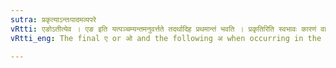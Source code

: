 ```yaml
---
sutra: प्रकृत्याऽन्तःपादमव्यपरे
vRtti: एङोऽतीत्येव । एङ इति यत्पञ्चम्यन्तमनुवर्त्तते तदर्थादिह प्रथमान्तं भवति । प्रकृतिरिति स्वभावः कारणं वाऽभिधीयते । अन्तरित्यव्ययमधिकरणभूतं मध्यमाचष्टे । पादशब्देन च ऋक्पादस्यैव ग्रहणमिष्यते न तु श्लोकपादस्य । अवकारयकारपरेऽति परत एङ् प्रकृत्या भवति ॥
vRtti_eng: The final ए or ओ and the following अ when occurring in the middle half of a foot of a Vedic verse, retain their original forms, except when the अ is followed by व् or य् ॥

---
```

